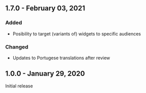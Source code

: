 ## 1.7.0 - February 03, 2021

### Added
- Posibility to target (variants of) widgets to specific audiences

### Changed
- Updates to Portugese translations after review

## 1.0.0 - January 29, 2020
Initial release